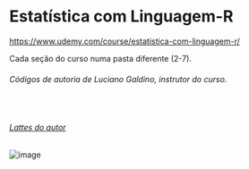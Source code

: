 # Estatística com Linguagem-R

https://www.udemy.com/course/estatistica-com-linguagem-r/

Cada seção do curso numa pasta diferente (2-7).

<h6>Códigos de autoria de Luciano Galdino, instrutor do curso.</h6><br> 
  <h6><a href="http://lattes.cnpq.br/1964290408536126">Lattes do autor</a></h6>

![image](https://user-images.githubusercontent.com/25599308/233772489-d43fbd02-b92c-41d6-b675-7445f93dc192.png)
